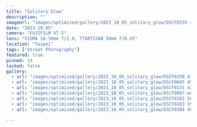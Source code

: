 ```yaml
---
title: "Solitary Glow"
description: ""
imageUrl: "images/optimized/gallery/2023_10_05_solitary_glow/DSCF0259 44 Edited.webp"
date: "2023-10-05"
camera: "FUJIFILM XT-5"
lens: "SIGMA 18-50mm f/2.8, TTARTISAN 50mm f/0.95"
location: "Taipei"
tags: ["Street Photography"]
featured: true
pinned: 14
locked: false
gallery:
  - url: "images/optimized/gallery/2023_10_05_solitary_glow/DSCF0258 43 Edited.webp"
  - url: "images/optimized/gallery/2023_10_05_solitary_glow/DSCF0045 45 Edited.webp"
  - url: "images/optimized/gallery/2023_10_05_solitary_glow/DSCF0131 42 Edited.webp"
  - url: "images/optimized/gallery/2023_10_05_solitary_glow/DSCF0097.webp"
  - url: "images/optimized/gallery/2023_10_05_solitary_glow/DSCF0102 50 Edited.webp"
  - url: "images/optimized/gallery/2023_10_05_solitary_glow/DSCF0103 39 Edited.webp"
  - url: "images/optimized/gallery/2023_10_05_solitary_glow/DSCF0104 40 Edited.webp"

---
```

